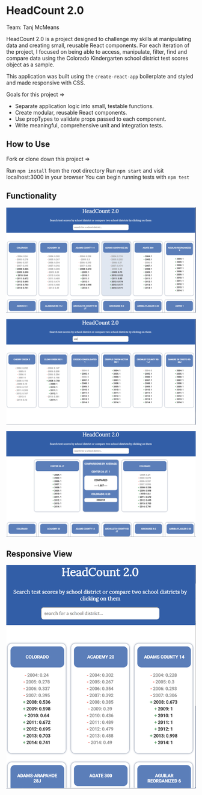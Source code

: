# HeadCount 2.0 

Team: Tanj McMeans

HeadCount 2.0 is a project designed to challenge my skills at manipulating data and creating small, reusable React components. For each iteration of the project, I focused on being able to access, manipulate, filter, find and compare data using the Colorado Kindergarten school district test scores object as a sample. 

This application was built using the `create-react-app` boilerplate and styled and made responsive with CSS.

Goals for this project =>

* Separate application logic into small, testable functions.
* Create modular, reusable React components.
* Use propTypes to validate props passed to each component.
* Write meaningful, comprehensive unit and integration tests.

## How to Use

Fork or clone down this project =>

Run `npm install` from the root directory
Run `npm start` and visit localhost:3000 in your browser
You can begin running tests with `npm test`

## Functionality
![Initial State](assets/ClickingSchool.png)  

![Searching by district](assets/searchingSchools.png)  

![Comparing districts](assets/compareSchools.png)  

## Responsive View
![Responsive Tablet View](assets/tabView.png) 



